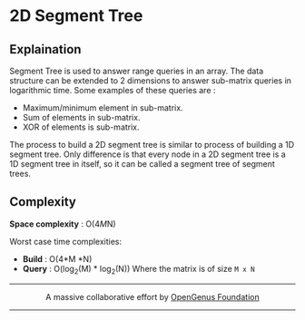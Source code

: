 # 2D Segment Tree

## Explaination
Segment Tree is used to answer range queries in an array. The data structure can be extended to 2 dimensions to answer sub-matrix queries in logarithmic time. Some examples of these queries are :
* Maximum/minimum element in sub-matrix.
* Sum of elements in sub-matrix.
* XOR of elements is sub-matrix.

The process to build a 2D segment tree is similar to process of building a 1D segment tree. Only difference is that every node in a 2D segment tree is a 1D segment tree in itself, so it can be called a segment tree of segment trees.

## Complexity
__Space complexity__ : O(4*M*N)

Worst case time complexities:
* __Build__ : O(4\*M \*N)
* __Query__ : O(log<sub>2</sub>(M) \* log<sub>2</sub>(N))
Where the matrix is of size `M x N`

---
<p align="center">
	A massive collaborative effort by <a href="https://github.com/OpenGenus/cosmos">OpenGenus Foundation</a>
</p>

---
